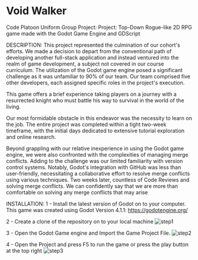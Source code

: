 # Void Walker
Code Platoon Uniform Group Project:
Project: Top-Down Rogue-like 2D RPG game made with the Godot Game Engine and GDScript


DESCRIPTION:
This project represented the culmination of our cohort's efforts. We made a decision to depart from the conventional path of developing another full-stack application and instead ventured into the realm of game development, a subject not covered in our course curriculum. The utilization of the Godot game engine posed a significant challenge as it was unfamiliar to 90% of our team. Our team comprised five other developers, each assigned specific roles in the project's execution.

This game offers a brief experience taking players on a journey with a resurrected knight who must battle his way to survival in the world of the living.

Our most formidable obstacle in this endeavor was the necessity to learn on the job. The entire project was completed within a tight two-week timeframe, with the initial days dedicated to extensive tutorial exploration and online research.

Beyond grappling with our relative inexperience in using the Godot game engine, we were also confronted with the complexities of managing merge conflicts. Adding to the challenge was our limited familiarity with version control systems. Notably, Godot's integration with GitHub was less than user-friendly, necessitating a collaborative effort to resolve merge conflicts using various techniques. Two weeks later, countless of Code Reviews and solving merge conflicts. We can confidently say that we are more than comfortable on solving any merge conflicts that may arise

INSTALLATION:
  1 - Install the latest version of Godot on to your computer. This game was created using Godot Version 4.1.1: https://godotengine.org/
  
  2 - Create a clone of the repository on to your local machine
    ![step1](https://github.com/rdelagarza12/RPG-Game-VoidWalker/assets/119212006/22f75250-56c3-4070-88a2-b2f77caa117f)

  3 - Open the Godot Game engine and Import the Game Project File.
  ![step2](https://github.com/rdelagarza12/RPG-Game-VoidWalker/assets/119212006/f6500a38-456a-441f-94a7-c20bb99f4b59)

  4 - Open the Project and press F5 to run the game or press the play button at the top right
  ![step3](https://github.com/rdelagarza12/RPG-Game-VoidWalker/assets/119212006/6002f669-b430-413d-a6a4-3b289e0ff0eb)
